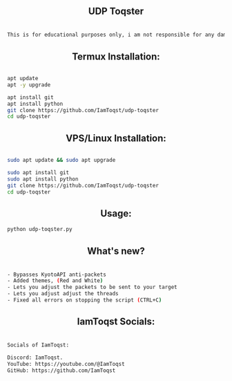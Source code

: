 <div align="center">
    <h2><p>UDP Toqster</p></h1>
</div>

```bash

This is for educational purposes only, i am not responsible for any damage you cause, use it at your own risk!

```

<div align="center">
    <h2> <b>Termux Installation:</b> </h1>
</div>

```bash

apt update
apt -y upgrade 

apt install git
apt install python
git clone https://github.com/IamToqst/udp-toqster
cd udp-toqster


```
<div align="center">
    <h2> <b>VPS/Linux Installation:</b> </h1>
</div>

```bash

sudo apt update && sudo apt upgrade

sudo apt install git
sudo apt install python
git clone https://github.com/IamToqst/udp-toqster
cd udp-toqster

```
<div align="center">
    <h2> <b>Usage:</b> </h1>
</div>

```bash
python udp-toqster.py
```
<div align="center">
    <h2><p>What's new?</p></h1>
</div>

```bash

- Bypasses KyotoAPI anti-packets
- Added themes, (Red and White)
- Lets you adjust the packets to be sent to your target
- Lets you adjust adjust the threads
- Fixed all errors on stopping the script (CTRL+C)
```
<div align="center">
    <h2><p>IamToqst Socials:</p></h1>
</div>

```bash

Socials of IamToqst:

Discord: IamToqst.
YouTube: https://youtube.com/@IamToqst
GitHub: https://github.com/IamToqst
```

